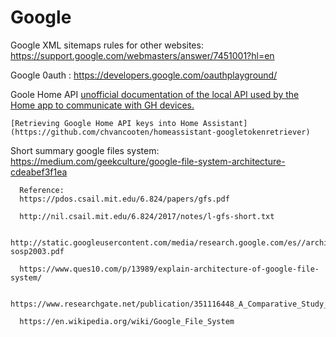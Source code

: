# Google


Google XML sitemaps rules for other websites: https://support.google.com/webmasters/answer/7451001?hl=en

Google 0auth : https://developers.google.com/oauthplayground/

Goole Home API
    [unofficial documentation of the local API used by the Home app to communicate with GH devices. ](https://rithvikvibhu.github.io/GHLocalApi)

    [Retrieving Google Home API keys into Home Assistant](https://github.com/chvancooten/homeassistant-googletokenretriever)


Short summary google files system:
https://medium.com/geekculture/google-file-system-architecture-cdeabef3f1ea

      Reference:
      https://pdos.csail.mit.edu/6.824/papers/gfs.pdf

      http://nil.csail.mit.edu/6.824/2017/notes/l-gfs-short.txt

      http://static.googleusercontent.com/media/research.google.com/es//archive/gfs-sosp2003.pdf

      https://www.ques10.com/p/13989/explain-architecture-of-google-file-system/

      https://www.researchgate.net/publication/351116448_A_Comparative_Study_on_Distributed_File_Systems

      https://en.wikipedia.org/wiki/Google_File_System
